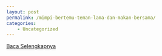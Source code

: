 ```yaml
---
layout: post
permalink: /mimpi-bertemu-teman-lama-dan-makan-bersama/
categories:
    - Uncategorized
---
```


[Baca Selengkapnya](/04)